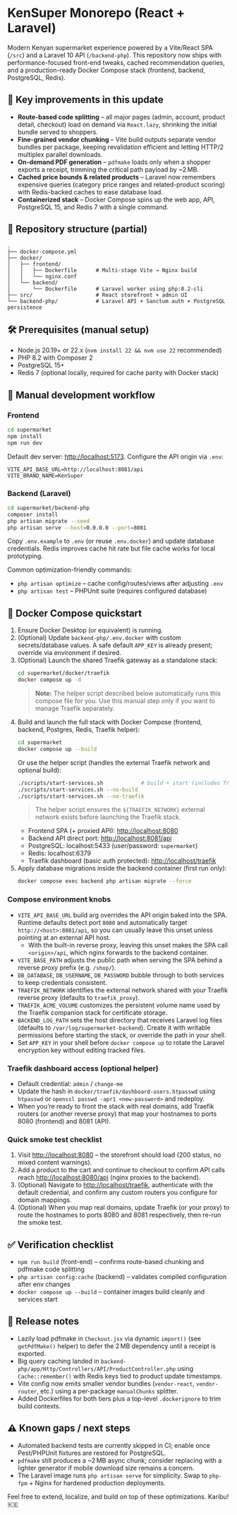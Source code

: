 # KenSuper Monorepo (React + Laravel)

Modern Kenyan supermarket experience powered by a Vite/React SPA (`/src`) and a Laravel 10 API (`/backend-php`). This repository now ships with performance-focused front-end tweaks, cached recommendation queries, and a production-ready Docker Compose stack (frontend, backend, PostgreSQL, Redis).

## 🚀 Key improvements in this update
- **Route-based code splitting** – all major pages (admin, account, product detail, checkout) load on demand via `React.lazy`, shrinking the initial bundle served to shoppers.
- **Fine-grained vendor chunking** – Vite build outputs separate vendor bundles per package, keeping revalidation efficient and letting HTTP/2 multiplex parallel downloads.
- **On-demand PDF generation** – `pdfmake` loads only when a shopper exports a receipt, trimming the critical path payload by ~2 MB.
- **Cached price bounds & related products** – Laravel now remembers expensive queries (category price ranges and related-product scoring) with Redis-backed caches to ease database load.
- **Containerized stack** – Docker Compose spins up the web app, API, PostgreSQL 15, and Redis 7 with a single command.

## 📁 Repository structure (partial)
```
.
├── docker-compose.yml
├── docker/
│   ├── frontend/
│   │   ├── Dockerfile      # Multi-stage Vite → Nginx build
│   │   └── nginx.conf
│   └── backend/
│       └── Dockerfile      # Laravel worker using php:8.2-cli
├── src/                    # React storefront + admin UI
└── backend-php/            # Laravel API + Sanctum auth + PostgreSQL persistence
```

## 🛠 Prerequisites (manual setup)
- Node.js 20.19+ or 22.x (`nvm install 22 && nvm use 22` recommended)
- PHP 8.2 with Composer 2
- PostgreSQL 15+
- Redis 7 (optional locally, required for cache parity with Docker stack)

## 🧪 Manual development workflow
### Frontend
```bash
cd supermarket
npm install
npm run dev
```
Default dev server: <http://localhost:5173>. Configure the API origin via `.env`:
```
VITE_API_BASE_URL=http://localhost:8081/api
VITE_BRAND_NAME=KenSuper
```

### Backend (Laravel)
```bash
cd supermarket/backend-php
composer install
php artisan migrate --seed
php artisan serve --host=0.0.0.0 --port=8081
```
Copy `.env.example` to `.env` (or reuse `.env.docker`) and update database credentials. Redis improves cache hit rate but file cache works for local prototyping.

Common optimization-friendly commands:
- `php artisan optimize` – cache config/routes/views after adjusting `.env`
- `php artisan test` – PHPUnit suite (requires configured database)

## 🐳 Docker Compose quickstart
1. Ensure Docker Desktop (or equivalent) is running.
2. (Optional) Update `backend-php/.env.docker` with custom secrets/database values. A safe default `APP_KEY` is already present; override via environment if desired.
3. (Optional) Launch the shared Traefik gateway as a standalone stack:
   ```bash
   cd supermarket/docker/traefik
   docker compose up -d
   ```
   > **Note:** The helper script described below automatically runs this compose file for you. Use this manual step only if you want to manage Traefik separately.
4. Build and launch the full stack with Docker Compose (frontend, backend, Postgres, Redis, Traefik helper):
   ```bash
   cd supermarket
   docker compose up --build
   ```
   Or use the helper script (handles the external Traefik network and optional build):
   ```bash
   ./scripts/start-services.sh            # build + start (includes Traefik companion)
   ./scripts/start-services.sh --no-build
   ./scripts/start-services.sh --no-traefik
   ```
   > The helper script ensures the `${TRAEFIK_NETWORK}` external network exists before launching the Traefik stack.
   - Frontend SPA (+ proxied API): <http://localhost:8080>
   - Backend API direct port: <http://localhost:8081/api>
   - PostgreSQL: localhost:5433 (user/password: `supermarket`)
   - Redis: localhost:6379
   - Traefik dashboard (basic auth protected): <http://localhost/traefik>
5. Apply database migrations inside the backend container (first run only):
   ```bash
   docker compose exec backend php artisan migrate --force
   ```

### Compose environment knobs
- `VITE_API_BASE_URL` build arg overrides the API origin baked into the SPA. Runtime defaults detect port `8080` and automatically target `http://<host>:8081/api`, so you can usually leave this unset unless pointing at an external API host.
   - With the built-in reverse proxy, leaving this unset makes the SPA call `<origin>/api`, which nginx forwards to the backend container.
- `VITE_BASE_PATH` adjusts the public path when serving the SPA behind a reverse proxy prefix (e.g. `/shop/`).
- `DB_DATABASE`, `DB_USERNAME`, `DB_PASSWORD` bubble through to both services to keep credentials consistent.
- `TRAEFIK_NETWORK` identifies the external network shared with your Traefik reverse proxy (defaults to `traefik_proxy`).
- `TRAEFIK_ACME_VOLUME` customizes the persistent volume name used by the Traefik companion stack for certificate storage.
- `BACKEND_LOG_PATH` sets the host directory that receives Laravel log files (defaults to `/var/log/supermarket-backend`). Create it with writable permissions before starting the stack, or override the path in your shell.
- Set `APP_KEY` in your shell before `docker compose up` to rotate the Laravel encryption key without editing tracked files.

### Traefik dashboard access (optional helper)
- Default credential: `admin` / `change-me`
- Update the hash in `docker/traefik/dashboard-users.htpasswd` using `htpasswd` or `openssl passwd -apr1 <new-password>` and redeploy.
- When you’re ready to front the stack with real domains, add Traefik routers (or another reverse proxy) that map your hostnames to ports 8080 (frontend) and 8081 (API).

### Quick smoke test checklist
1. Visit <http://localhost:8080> – the storefront should load (200 status, no mixed content warnings).
2. Add a product to the cart and continue to checkout to confirm API calls reach <http://localhost:8080/api> (nginx proxies to the backend).
3. (Optional) Navigate to <http://localhost/traefik>, authenticate with the default credential, and confirm any custom routers you configure for domain mappings.
4. (Optional) When you map real domains, update Traefik (or your proxy) to route the hostnames to ports 8080 and 8081 respectively, then re-run the smoke test.

## ✅ Verification checklist
- `npm run build` (front-end) – confirms route-based chunking and pdfmake code splitting
- `php artisan config:cache` (backend) – validates compiled configuration after env changes
- `docker compose up --build` – container images build cleanly and services start

## 📓 Release notes
- Lazily load pdfmake in `Checkout.jsx` via dynamic `import()` (see `getPdfMake()` helper) to defer the 2 MB dependency until a receipt is exported.
- Big query caching landed in `backend-php/app/Http/Controllers/API/ProductController.php` using `Cache::remember()` with Redis keys tied to product update timestamps.
- Vite config now emits smaller vendor bundles (`vendor-react`, `vendor-router`, etc.) using a per-package `manualChunks` splitter.
- Added Dockerfiles for both tiers plus a top-level `.dockerignore` to trim build contexts.

## ⚠️ Known gaps / next steps
- Automated backend tests are currently skipped in CI; enable once Pest/PHPUnit fixtures are restored for PostgreSQL.
- `pdfmake` still produces a ~2 MB async chunk; consider replacing with a lighter generator if mobile download size remains a concern.
- The Laravel image runs `php artisan serve` for simplicity. Swap to `php-fpm` + Nginx for hardened production deployments.

Feel free to extend, localize, and build on top of these optimizations. Karibu! 🇰🇪
